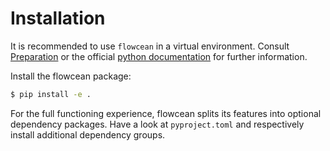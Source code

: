 # Installation

It is recommended to use `flowcean` in a virtual environment.
Consult [Preparation](preparation.md) or the official [python documentation](https://docs.python.org/3/library/venv.html) for further information.

Install the flowcean package:

```sh
$ pip install -e .
```

For the full functioning experience, flowcean splits its features into optional dependency packages.
Have a look at `pyproject.toml` and respectively install additional dependency groups.
